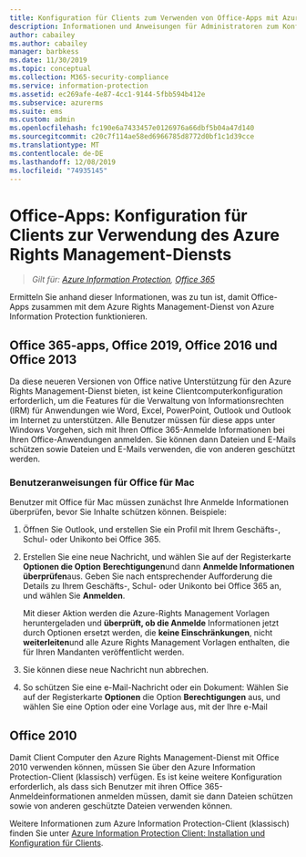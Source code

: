 ```yaml
---
title: Konfiguration für Clients zum Verwenden von Office-Apps mit Azure RMS von AIP
description: Informationen und Anweisungen für Administratoren zum Konfigurieren von Office-Apps für den Einsatz mit dem Azure Rights Management-Dienst von Azure Information Protection.
author: cabailey
ms.author: cabailey
manager: barbkess
ms.date: 11/30/2019
ms.topic: conceptual
ms.collection: M365-security-compliance
ms.service: information-protection
ms.assetid: ec269afe-4e87-4cc1-9144-5fbb594b412e
ms.subservice: azurerms
ms.suite: ems
ms.custom: admin
ms.openlocfilehash: fc190e6a7433457e0126976a66dbf5b04a47d140
ms.sourcegitcommit: c20c7f114ae58ed6966785d8772d0bf1c1d39cce
ms.translationtype: MT
ms.contentlocale: de-DE
ms.lasthandoff: 12/08/2019
ms.locfileid: "74935145"
---
```

# <a name="office-apps-configuration-for-clients-to-use-the-azure-rights-management-service"></a>Office-Apps: Konfiguration für Clients zur Verwendung des Azure Rights Management-Diensts

>*Gilt für: [Azure Information Protection](https://azure.microsoft.com/pricing/details/information-protection), [Office 365](https://download.microsoft.com/download/E/C/F/ECF42E71-4EC0-48FF-AA00-577AC14D5B5C/Azure_Information_Protection_licensing_datasheet_EN-US.pdf)*


Ermitteln Sie anhand dieser Informationen, was zu tun ist, damit Office-Apps zusammen mit dem Azure Rights Management-Dienst von Azure Information Protection funktionieren.

## <a name="office365-apps-office-2019-office-2016-and-office-2013"></a>Office 365-apps, Office 2019, Office 2016 und Office 2013
Da diese neueren Versionen von Office native Unterstützung für den Azure Rights Management-Dienst bieten, ist keine Clientcomputerkonfiguration erforderlich, um die Features für die Verwaltung von Informationsrechten (IRM) für Anwendungen wie Word, Excel, PowerPoint, Outlook und Outlook im Internet zu unterstützen. Alle Benutzer müssen für diese apps unter Windows Vorgehen, sich mit Ihren Office 365-Anmelde Informationen bei Ihren Office-Anwendungen anmelden. Sie können dann Dateien und E-Mails schützen sowie Dateien und E-Mails verwenden, die von anderen geschützt werden.

### <a name="user-instructions-for-office-for-mac"></a>Benutzeranweisungen für Office für Mac

Benutzer mit Office für Mac müssen zunächst Ihre Anmelde Informationen überprüfen, bevor Sie Inhalte schützen können. Beispiele:

1. Öffnen Sie Outlook, und erstellen Sie ein Profil mit Ihrem Geschäfts-, Schul- oder Unikonto bei Office 365. 

2. Erstellen Sie eine neue Nachricht, und wählen Sie auf der Registerkarte **Optionen die Option** **Berechtigungen**und dann **Anmelde Informationen überprüfen**aus. Geben Sie nach entsprechender Aufforderung die Details zu Ihrem Geschäfts-, Schul- oder Unikonto bei Office 365 an, und wählen Sie **Anmelden**.
    
    Mit dieser Aktion werden die Azure-Rights Management Vorlagen heruntergeladen und **überprüft, ob die Anmelde** Informationen jetzt durch Optionen ersetzt werden, die **keine Einschränkungen**, nicht **weiterleiten**und alle Azure Rights Management Vorlagen enthalten, die für Ihren Mandanten veröffentlicht werden. 

3. Sie können diese neue Nachricht nun abbrechen.

4. So schützen Sie eine e-Mail-Nachricht oder ein Dokument: Wählen Sie auf der Registerkarte **Optionen** die Option **Berechtigungen** aus, und wählen Sie eine Option oder eine Vorlage aus, mit der Ihre e-Mail

## <a name="office2010"></a>Office 2010
Damit Client Computer den Azure Rights Management-Dienst mit Office 2010 verwenden können, müssen Sie über den Azure Information Protection-Client (klassisch) verfügen. Es ist keine weitere Konfiguration erforderlich, als dass sich Benutzer mit ihren Office 365-Anmeldeinformationen anmelden müssen, damit sie dann Dateien schützen sowie von anderen geschützte Dateien verwenden können.

Weitere Informationen zum Azure Information Protection-Client (klassisch) finden Sie unter [Azure Information Protection Client: Installation und Konfiguration für Clients](configure-client.md).

